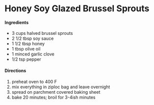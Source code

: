 # Honey Soy Glazed Brussel Sprouts

#### Ingredients

 - 3 cups halved brussel sprouts
 - 2 1/2 tbsp soy sauce
 - 1 1/2 tbsp honey
 - 1 tbsp olive oil
 - 1 minced garlic clove
 - 1/2 tsp pepper

 #### Directions

 1. preheat oven to 400 F
 2. mix everything in ziploc bag and leave overnight
 3. spread on parchment covered baking sheet
 4. bake 20 minutes; broil for 3-4ish minutes
